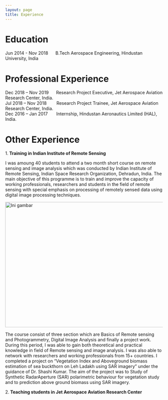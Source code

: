 ```yaml
---
layout: page
title: Experience
--- 
```



<h1> <b>Education</b> </h1>
 Jun 2014 - Nov 2018   &nbsp;&nbsp;&nbsp;&nbsp;   B.Tech Aerospace Engineering, Hindustan University, India
  
<h1> <b> Professional Experience</b></h1> 
  Dec 2018 – Nov 2019     &nbsp;&nbsp;&nbsp;&nbsp; Research Project Executive, Jet Aerospace Aviation Research Center, India.<br> 
  Jul 2018 – Nov 2018     &nbsp;&nbsp;&nbsp;&nbsp;&nbsp;&nbsp; Research Project Trainee, Jet Aerospace Aviation Research Center, India.  <br>
  Dec 2016 – Jan 2017     &nbsp;&nbsp;&nbsp;&nbsp;&nbsp; Internship, Hindustan Aeronautics Limited (HAL), India.
  
 <h1><b> Other Experience </b></h1> 
 
 1.<b> Training in Indian Institute of Remote Sensing </b>
  
I was amoung 40 students to attend a two month short course on remote sensing and image analysis which was conducted by Indian Institute of Remote Sensing, Indian Space Research Organization, Dehradun, India. The main objective of this programme is to train and improve the capacity of working professionals, researchers and students in the field of remote sensing with special emphasis on processing of remotely sensed data using digital image processing techniques.
  
 <img class="image" src="images/IMG_2996.JPG" width="700" height="400" alt="Ini gambar">
 
 The course consist of three section which are Basics of Remote sensing and Photogrammetry, Digital Image Analysis and finally a project  work. During this period, I was able to gain both theoretical and practical knowledge in field of Remote sensing and image analysis. I was also able to network with researchers and working professionals from 15+ countries. I completed a project on “Vegetation Index and Aboveground biomass estimation of sea buckthorn on Leh Ladakh using SAR imagery” under the guidance of Dr. Shashi Kumar. The aim of the project was to Study of Synthetic RadarAperture (SAR) polarimetric behaviour for vegetation study and to prediction above ground biomass using SAR imagery.<br>
 
 2.<b> Teaching students in Jet Aerospace Aviation Research Center </b>
 
 


   
   
               




